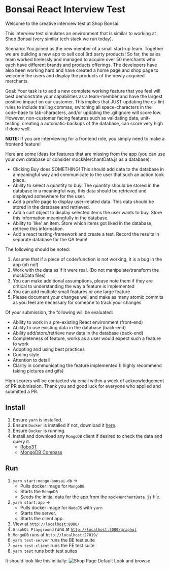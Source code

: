 # Bonsai React Interview Test

Welcome to the creative interview test at Shop Bonsai.

This interview test simulates an environment that is similar to working at Shop Bonsai (very similar tech stack we run today). 

Scenario:
You joined as the new member of a small start-up team. Together we are building a new app to sell cool 3rd party products! So far, the sales team worked tirelessly and managed to acquire over 50 merchants who each have different brands and products offerings. The developers have also been working hard and have created a home page and shop page to welcome the users and display the products of the newly acquired merchants.

Goal:
Your task is to add a new complete working feature that you feel will best demonstrate your capabilities as a team-member and have the largest positive impact on our customer. This implies that JUST updating the es-lint rules to include trailing commas, switching all space-characters in the code-base to tab-characters, and/or updating the .gitignore will score low. However, non-customer facing features such as validating data, unit-testing, creating a automatic-backups of the database, can score very high if done well.

**NOTE:** If you are interviewing for a frontend role, you simply need to make a frontend feature!

Here are some ideas for features that are missing from the app (you can use your own database or consider mockMerchantData.js as a database):
 - Clicking Buy does SOMETHING! This should add data to the database in a meaningful way and communicate to the user that such an action took place.
 - Ability to select a quantity to buy. The quantity should be stored in the database in a meaningful way, this data should be retrieved and displayed somewhere for the user.
 - Add a profile page to display user-related data. This data should be stored in the database and retrieved.
 - Add a cart object to display selected items the user wants to buy. Store this information meaningfully in the database.
 - Ability to 'like' an item. Store which items got liked in the database, retrieve this information.
 - Add a react testing-framework and create a test. Record the results in separate database for the QA team!

The following should be noted:
1. Assume that if a piece of code/function is not working, it is a bug in the app (oh no!)
2. Work with the data as if it were real. (Do not manipulate/transform the mockData files)
3. You can make additional assumptions, please note them if they are critical to understanding the way a feature is implemented
4. You can add multiple small features or one large feature
5. Please document your changes well and make as many atomic commits as you feel are necessary for someone to track your changes

Of your submission, the following will be evaluated:
- Ability to work in a pre-existing React environment (front-end)
- Ability to use existing data in the database (back-end)
- Ability add/store/retrieve new data in the database (back-end)
- Completeness of feature, works as a user would expect such a feature to work
- Adopting and using best practices
- Coding style
- Attention to detail
- Clarity in communicating the feature implemented (I highly recommend taking pictures and gifs)

High scorers will be contacted via email within a week of acknowledgement of PR submission.
Thank you and good luck for everyone who applied and submitted a PR.

## Install
1. Ensure `yarn` is installed.
2. Ensure `Docker` is installed if not, download it [here](https://www.docker.com/products/docker-desktop).
3. Ensure `Docker` is running.
4. Install and download any `MongoDB` client if desired to check the data and query it.
    * [Robo3T](https://robomongo.org/download)
    * [MongoDB Compass](https://www.mongodb.com/try/download/compass)

## Run
1. `yarn start:mongo-bonsai-db` -> 
    * Pulls docker image for `MongoDB`
    * Starts the `MongoDB`
    * Seeds the initial data for the app from the `mockMerchantData.js` file. 
2. `yarn start:app` -> 
    * Pulls docker image for `NodeJS` with `yarn`
    * Starts the server.
    * Starts the client app.
3. View at [`http://localhost:8080/`](http://localhost:8080/)
4. `GraphQL Playground` runs at [`http://localhost:3000/graphql`](http://localhost:3000/graphql)
5. `MongoDB` runs at   `http://localhost:27019/`
6. `yarn test-server` runs the BE test suite
7. `yarn test-client` runs the FE test suite
8. `yarn test` runs both test suites

It should look like this initially:
![Shop Page Default Look and browse](https://raw.githubusercontent.com/ShopBonsai/react-interview-test/master/docs/shopPage.gif)

